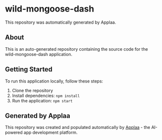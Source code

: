 # wild-mongoose-dash

This repository was automatically generated by Applaa.

## About

This is an auto-generated repository containing the source code for the wild-mongoose-dash application.

## Getting Started

To run this application locally, follow these steps:

1. Clone the repository
2. Install dependencies: `npm install`
3. Run the application: `npm start`

## Generated by Applaa

This repository was created and populated automatically by [Applaa](https://applaa.com) - the AI-powered app development platform.
